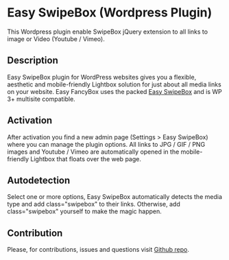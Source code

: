 # Easy SwipeBox (Wordpress Plugin)
This Wordpress plugin enable SwipeBox jQuery extension to all links to image or Video (Youtube / Vimeo).

## Description

Easy SwipeBox plugin for WordPress websites gives you a flexible, aesthetic and mobile-friendly Lightbox solution for just about all media links on your website. Easy FancyBox uses the packed [Easy SwipeBox](http://brutaldesign.github.io/swipebox/?source=easy-swipebox-wp-plugin) and is WP 3+ multisite compatible. 

## Activation

After activation you find a new admin page (Settings > Easy SwipeBox) where you can manage the plugin options.
All links to JPG / GIF / PNG images and Youtube / Vimeo are automatically opened in the mobile-friendly Lightbox that floats over the web page.

## Autodetection

Select one or more options, Easy SwipeBox automatically detects the media type and add class="swipebox" to their links.
Otherwise, add class="swipebox" yourself to make the magic happen.

## Contribution

Please, for contributions, issues and questions visit [Github repo](https://github.com/leopuleo/easy-swipebox).
